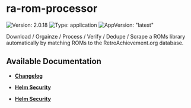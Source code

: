 # ra-rom-processor

![Version: 2.0.18](https://img.shields.io/badge/Version-2.0.18-informational?style=flat-square) ![Type: application](https://img.shields.io/badge/Type-application-informational?style=flat-square) ![AppVersion: "latest"](https://img.shields.io/badge/AppVersion-"latest"-informational?style=flat-square)

Download / Orgainze / Process / Verify / Dedupe / Scrape a ROMs library automatically by matching ROMs to the RetroAchievement.org database.

## Available Documentation

- [**Changelog**](CHANGELOG)

- [**Helm Security**](container-security)

- [**Helm Security**](helm-security)

